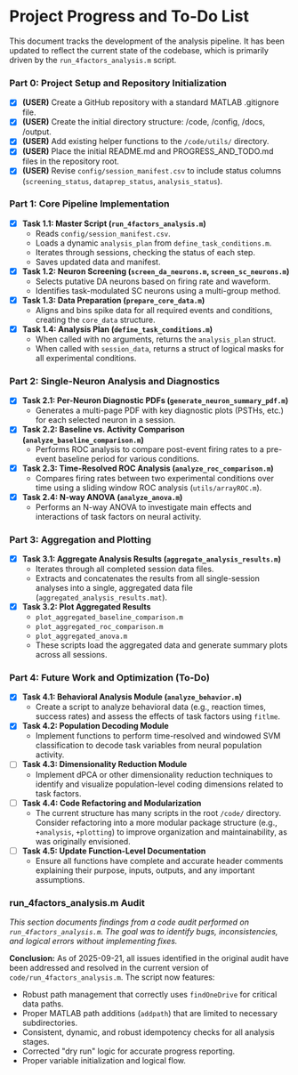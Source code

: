 # **Project Progress and To-Do List**

This document tracks the development of the analysis pipeline. It has been updated to reflect the current state of the codebase, which is primarily driven by the `run_4factors_analysis.m` script.

### **Part 0: Project Setup and Repository Initialization**

*   [x] **(USER)** Create a GitHub repository with a standard MATLAB .gitignore file.
*   [x] **(USER)** Create the initial directory structure: /code, /config, /docs, /output.
*   [x] **(USER)** Add existing helper functions to the `/code/utils/` directory.
*   [x] **(USER)** Place the initial README.md and PROGRESS_AND_TODO.md files in the repository root.
*   [x] **(USER)** Revise `config/session_manifest.csv` to include status columns (`screening_status`, `dataprep_status`, `analysis_status`).

### **Part 1: Core Pipeline Implementation**

*   [x] **Task 1.1: Master Script (`run_4factors_analysis.m`)**
    *   Reads `config/session_manifest.csv`.
    *   Loads a dynamic `analysis_plan` from `define_task_conditions.m`.
    *   Iterates through sessions, checking the status of each step.
    *   Saves updated data and manifest.
*   [x] **Task 1.2: Neuron Screening (`screen_da_neurons.m`, `screen_sc_neurons.m`)**
    *   Selects putative DA neurons based on firing rate and waveform.
    *   Identifies task-modulated SC neurons using a multi-group method.
*   [x] **Task 1.3: Data Preparation (`prepare_core_data.m`)**
    *   Aligns and bins spike data for all required events and conditions, creating the `core_data` structure.
*   [x] **Task 1.4: Analysis Plan (`define_task_conditions.m`)**
    *   When called with no arguments, returns the `analysis_plan` struct.
    *   When called with `session_data`, returns a struct of logical masks for all experimental conditions.

### **Part 2: Single-Neuron Analysis and Diagnostics**

*   [x] **Task 2.1: Per-Neuron Diagnostic PDFs (`generate_neuron_summary_pdf.m`)**
    *   Generates a multi-page PDF with key diagnostic plots (PSTHs, etc.) for each selected neuron in a session.
*   [x] **Task 2.2: Baseline vs. Activity Comparison (`analyze_baseline_comparison.m`)**
    *   Performs ROC analysis to compare post-event firing rates to a pre-event baseline period for various conditions.
*   [x] **Task 2.3: Time-Resolved ROC Analysis (`analyze_roc_comparison.m`)**
    *   Compares firing rates between two experimental conditions over time using a sliding window ROC analysis (`utils/arrayROC.m`).
*   [x] **Task 2.4: N-way ANOVA (`analyze_anova.m`)**
    *   Performs an N-way ANOVA to investigate main effects and interactions of task factors on neural activity.

### **Part 3: Aggregation and Plotting**

*   [x] **Task 3.1: Aggregate Analysis Results (`aggregate_analysis_results.m`)**
    *   Iterates through all completed session data files.
    *   Extracts and concatenates the results from all single-session analyses into a single, aggregated data file (`aggregated_analysis_results.mat`).
*   [x] **Task 3.2: Plot Aggregated Results**
    *   `plot_aggregated_baseline_comparison.m`
    *   `plot_aggregated_roc_comparison.m`
    *   `plot_aggregated_anova.m`
    *   These scripts load the aggregated data and generate summary plots across all sessions.

### **Part 4: Future Work and Optimization (To-Do)**

*   [x] **Task 4.1: Behavioral Analysis Module (`analyze_behavior.m`)**
    *   Create a script to analyze behavioral data (e.g., reaction times, success rates) and assess the effects of task factors using `fitlme`.
*   [x] **Task 4.2: Population Decoding Module**
    *   Implement functions to perform time-resolved and windowed SVM classification to decode task variables from neural population activity.
*   [ ] **Task 4.3: Dimensionality Reduction Module**
    *   Implement dPCA or other dimensionality reduction techniques to identify and visualize population-level coding dimensions related to task factors.
*   [ ] **Task 4.4: Code Refactoring and Modularization**
    *   The current structure has many scripts in the root `/code/` directory. Consider refactoring into a more modular package structure (e.g., `+analysis`, `+plotting`) to improve organization and maintainability, as was originally envisioned.
*   [ ] **Task 4.5: Update Function-Level Documentation**
    *   Ensure all functions have complete and accurate header comments explaining their purpose, inputs, outputs, and any important assumptions.

### **run_4factors_analysis.m Audit**

*This section documents findings from a code audit performed on `run_4factors_analysis.m`. The goal was to identify bugs, inconsistencies, and logical errors without implementing fixes.*

**Conclusion:** As of 2025-09-21, all issues identified in the original audit have been addressed and resolved in the current version of `code/run_4factors_analysis.m`. The script now features:
*   Robust path management that correctly uses `findOneDrive` for critical data paths.
*   Proper MATLAB path additions (`addpath`) that are limited to necessary subdirectories.
*   Consistent, dynamic, and robust idempotency checks for all analysis stages.
*   Corrected "dry run" logic for accurate progress reporting.
*   Proper variable initialization and logical flow.